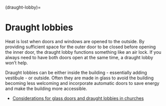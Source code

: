 (draught-lobby)=
# Draught lobbies

Heat is lost when doors and windows are opened to the outside. By providing sufficient space for the outer door to be closed before opening the inner door, the draught lobby functions something like an air lock.  If you always need to have both doors open at the same time, a draught lobby won’t help.

Draught lobbies can be either inside the building - essentially adding vestibule - or outside.  Often they are made in glass to avoid the building becoming less welcoming and incorporate automatic doors to save energy and make the building more accessible.

- [Considerations for glass doors and draught lobbies in churches](https://www.london.anglican.org/kb/how-to-install-glass-doors-in-your-church/)


